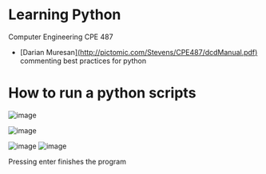 # Learning Python 
Computer Engineering CPE 487
* [Darian Muresan][(http://pictomic.com/Stevens/CPE487/dcdManual.pdf)](https://realpython.com/python-comments-guide/) commenting best practices for python

# How to run a python scripts

![image](https://github.com/dvallemo/python_master/assets/52580367/32231ac7-7ab8-4b1d-ac85-230e9a581f4d)

![image](https://github.com/dvallemo/python_master/assets/52580367/1aa1dc89-576b-442d-ab5b-d6c2d3757e14)

![image](https://github.com/dvallemo/python_master/assets/52580367/2e6442a2-4237-4f07-9958-9eba7cab58b9)
![image](https://github.com/dvallemo/python_master/assets/52580367/144d3f39-858b-43cb-830f-6311a9aadc08)

Pressing enter finishes the program
